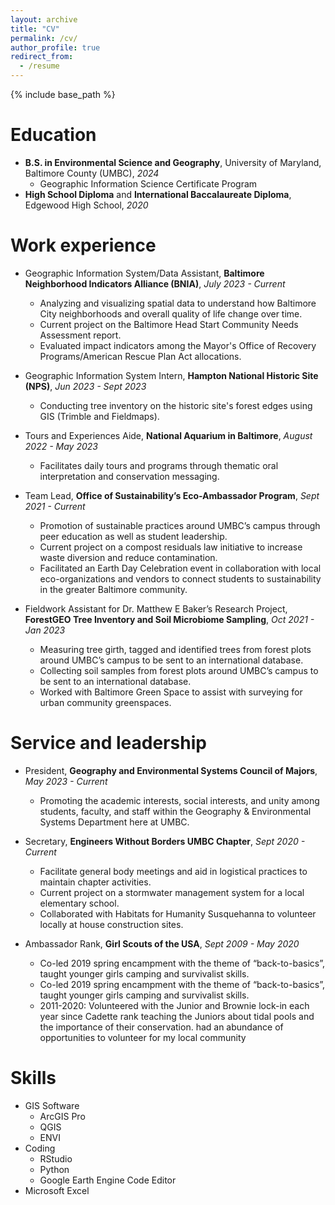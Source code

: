 ```yaml
---
layout: archive
title: "CV"
permalink: /cv/
author_profile: true
redirect_from:
  - /resume
---
```


{% include base_path %}

Education
======
* __B.S. in Environmental Science and Geography__, University of Maryland, Baltimore County (UMBC), _2024_
  * Geographic Information Science Certificate Program
* __High School Diploma__ and __International Baccalaureate Diploma__, Edgewood High School, _2020_

Work experience
======
* Geographic Information System/Data Assistant, __Baltimore Neighborhood Indicators Alliance (BNIA)__, _July 2023 - Current_
  * Analyzing and visualizing spatial data to understand how Baltimore City neighborhoods and overall quality of life
    change over time.
  * Current project on the Baltimore Head Start Community Needs Assessment report.
  * Evaluated impact indicators among the Mayor's Office of Recovery Programs/American Rescue Plan Act allocations.

* Geographic Information System Intern, __Hampton National Historic Site (NPS)__, _Jun 2023 - Sept 2023_
  * Conducting tree inventory on the historic site's forest edges using GIS (Trimble and Fieldmaps).

* Tours and Experiences Aide, __National Aquarium in Baltimore__, _August 2022 - May 2023_
  * Facilitates daily tours and programs through thematic oral interpretation and conservation messaging.
 
* Team Lead, __Office of Sustainability’s Eco-Ambassador Program__, _Sept 2021 - Current_
  * Promotion of sustainable practices around UMBC’s campus through peer education as well as student leadership.
  * Current project on a compost residuals law initiative to increase waste diversion and reduce contamination.
  * Facilitated an Earth Day Celebration event in collaboration with local eco-organizations and vendors to connect
    students to sustainability in the greater Baltimore community.
 
* Fieldwork Assistant for Dr. Matthew E Baker’s Research Project, __ForestGEO Tree Inventory and Soil Microbiome Sampling__, _Oct 2021 - Jan 2023_
  * Measuring tree girth, tagged and identified trees from forest plots around UMBC’s campus to be sent to an
    international database.
  * Collecting soil samples from forest plots around UMBC’s campus to be sent to an international database.
  * Worked with Baltimore Green Space to assist with surveying for urban community greenspaces.
  
Service and leadership
======
* President, __Geography and Environmental Systems Council of Majors__, _May 2023 - Current_
  * Promoting the academic interests, social interests, and unity among students, faculty, and staff within the Geography & Environmental        Systems Department here at UMBC.
 
* Secretary, __Engineers Without Borders UMBC Chapter__, _Sept 2020 - Current_
  * Facilitate general body meetings and aid in logistical practices to maintain chapter activities.
  * Current project on a stormwater management system for a local elementary school.
  * Collaborated with Habitats for Humanity Susquehanna to volunteer locally at house construction sites.
 
* Ambassador Rank, __Girl Scouts of the USA__, _Sept 2009 - May 2020_
  * Co-led 2019 spring encampment with the theme of “back-to-basics”, taught younger girls camping and survivalist
    skills.
  * Co-led 2019 spring encampment with the theme of “back-to-basics”, taught younger girls camping and survivalist
    skills.
  * 2011-2020: Volunteered with the Junior and Brownie lock-in each year since Cadette rank teaching the Juniors about
    tidal pools and the importance of their conservation.
    had an abundance of opportunities to volunteer for my local community

Skills
======
* GIS Software
  * ArcGIS Pro
  * QGIS
  * ENVI
* Coding
  * RStudio
  * Python
  * Google Earth Engine Code Editor
* Microsoft Excel

<!--Publications
======
  <ul>{% for post in site.publications reversed %}
    {% include archive-single-cv.html %}
  {% endfor %}</ul>
  
Talks
======
  <ul>{% for post in site.talks reversed %}
    {% include archive-single-talk-cv.html  %}
  {% endfor %}</ul>
  
Teaching
======
  <ul>{% for post in site.teaching reversed %}
    {% include archive-single-cv.html %}
  {% endfor %}</ul>-->
